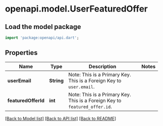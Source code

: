# openapi.model.UserFeaturedOffer

## Load the model package
```dart
import 'package:openapi/api.dart';
```

## Properties
Name | Type | Description | Notes
------------ | ------------- | ------------- | -------------
**userEmail** | **String** | Note: This is a Primary Key.<pk/> This is a Foreign Key to `user.email`.<fk table='user' column='email'/> | 
**featuredOfferId** | **int** | Note: This is a Primary Key.<pk/> This is a Foreign Key to `featured_offer.id`.<fk table='featured_offer' column='id'/> | 

[[Back to Model list]](../README.md#documentation-for-models) [[Back to API list]](../README.md#documentation-for-api-endpoints) [[Back to README]](../README.md)


